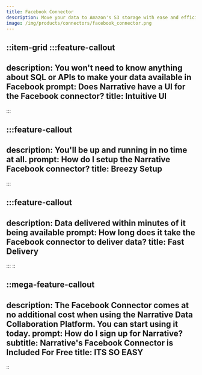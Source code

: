 ```yaml
---
title: Facebook Connector
description: Move your data to Amazon's S3 storage with ease and efficiency.
image: /img/products/connectors/facebook_connector.png
---
```


::item-grid
  :::feature-callout
  ---
  description: You won't need to know anything about SQL or APIs to make your data available in Facebook
  prompt: Does Narrative have a UI for the Facebook connector?
  title: Intuitive UI
  ---
  :::

  :::feature-callout
  ---
  description: You'll be up and running in no time at all.
  prompt: How do I setup the Narrative Facebook connector?
  title: Breezy Setup
  ---
  :::

  :::feature-callout
  ---
  description: Data delivered within minutes of it being available
  prompt: How long does it take the Facebook connector to deliver data?
  title: Fast Delivery
  ---
  :::
::

::mega-feature-callout
---
description: The Facebook Connector comes at no additional cost when using the Narrative Data Collaboration Platform.  You can start using it today.
prompt: How do I sign up for Narrative?
subtitle: Narrative's Facebook Connector is Included For Free
title: ITS SO EASY
---
::
